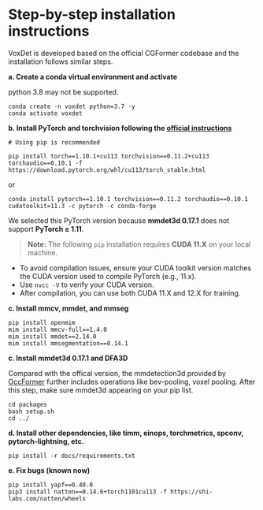 # Step-by-step installation instructions

VoxDet is developed based on the official CGFormer codebase and the installation follows similar steps.

**a. Create a conda virtual environment and activate**

python 3.8 may not be supported.

```shell
conda create -n voxdet python=3.7 -y
conda activate voxdet
```

**b. Install PyTorch and torchvision following the [official instructions](https://pytorch.org/get-started/previous-versions/)**

```shell
# Using pip is recommended

pip install torch==1.10.1+cu113 torchvision==0.11.2+cu113 torchaudio==0.10.1 -f https://download.pytorch.org/whl/cu113/torch_stable.html
```

or 

```shell
conda install pytorch==1.10.1 torchvision==0.11.2 torchaudio==0.10.1 cudatoolkit=11.3 -c pytorch -c conda-forge
```

We selected this PyTorch version because **mmdet3d 0.17.1** does not support **PyTorch ≥ 1.11**.

> **Note:** The following `pip` installation requires **CUDA 11.X** on your local machine.

- To avoid compilation issues, ensure your CUDA toolkit version matches the CUDA version used to compile PyTorch (e.g., 11.x).  
- Use `nvcc -V` to verify your CUDA version.  
- After compilation, you can use both CUDA 11.X and 12.X for training.

**c. Install mmcv, mmdet, and mmseg** 


```shell
pip install openmim
mim install mmcv-full==1.4.0
mim install mmdet==2.14.0
mim install mmsegmentation==0.14.1
```

**c. Install mmdet3d 0.17.1 and DFA3D**

Compared with the offical version, the mmdetection3d provided by [OccFormer](https://github.com/zhangyp15/OccFormer) further includes operations like bev-pooling, voxel pooling. After this step, make sure mmdet3d appearing on your pip list.

```shell
cd packages
bash setup.sh
cd ../
```

**d. Install other dependencies, like timm, einops, torchmetrics, spconv, pytorch-lightning, etc.**

```shell
pip install -r docs/requirements.txt
```

**e. Fix bugs (known now)**

```shell
pip install yapf==0.40.0
pip3 install natten==0.14.6+torch1101cu113 -f https://shi-labs.com/natten/wheels
```
